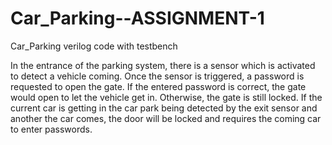 # Car_Parking--ASSIGNMENT-1
Car_Parking verilog code with testbench

In the entrance of the parking system, there is a sensor which is activated to detect a vehicle coming. Once the sensor is triggered, a password is requested to open the gate. If the entered password is correct, the gate would open to let the vehicle get in. Otherwise, the gate is still locked. If the current car is getting in the car park being detected by the exit sensor and another the car comes, the door will be locked and requires the coming car to enter passwords.
